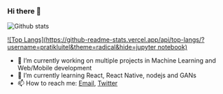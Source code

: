 ### Hi there 👋

![Github stats](https://github-readme-stats.vercel.app/api?username=pratikluitel&hide=stars&count_private=true&theme=radical&&show_icons=true)

[![Top Langs](https://github-readme-stats.vercel.app/api/top-langs/?username=pratikluitel&theme=radical&hide=jupyter notebook)](https://github.com/anuraghazra/github-readme-stats)

- 🔭 I’m currently working on multiple projects in Machine Learning and Web/Mobile development
- 🌱 I’m currently learning React, React Native, nodejs and GANs
- 📫 How to reach me: [Email](mailto:pluitel11@gmail.com), [Twitter](https://www.twitter.com/@pratikHluitel) 
